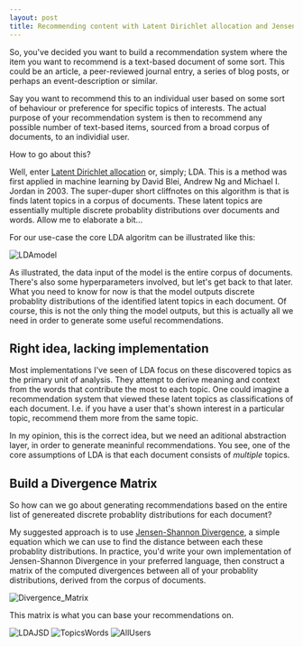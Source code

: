 ```yaml
---
layout: post
title: Recommending content with Latent Dirichlet allocation and Jensen–Shannon divergence
---
```


So, you've decided you want to build a recommendation system where the item you want to recommend is a text-based document of some sort. This could be an article, a peer-reviewed journal entry, a series of blog posts, or perhaps an event-description or similar. 

Say you want to recommend this to an individual user based on some sort of behaviour or preference for specific topics of interests. The actual purpose of your recommendation system is then to recommend any possible number of text-based items, sourced from a broad corpus of documents, to an individial user. 

How to go about this?

Well, enter [Latent Dirichlet allocation](https://en.wikipedia.org/wiki/Latent_Dirichlet_allocation) or, simply; LDA. This is a method was first applied in machine learning by David Blei, Andrew Ng and Michael I. Jordan in 2003. The super-duper short cliffnotes on this algorithm is that is finds latent topics in a corpus of documents. These latent topics are essentially multiple discrete probablity distributions over documents and words. Allow me to elaborate a bit...

For our use-case the core LDA algoritm can be illustrated like this: 

![LDAmodel](https://user-images.githubusercontent.com/40164071/117971449-3559ad80-b32a-11eb-8200-602511c3fb72.png)

As illustrated, the data input of the model is the entire corpus of documents. There's also some hyperparameters involved, but let's get back to that later. What you need to know for now is that the model outputs discrete probablity distributions of the identified latent topics in each document. Of course, this is not the only thing the model outputs, but this is actually all we need in order to generate some useful recommendations. 

## Right idea, lacking implementation
Most implementations I've seen of LDA focus on these discovered topics as the primary unit of analysis. They attempt to derive meaning and context from the words that contribute the most to each topic. One could imagine a recommendation system that viewed these latent topics as classifications of each document. I.e. if you have a user that's shown interest in a particular topic, recommend them more from the same topic.

In my opinion, this is the correct idea, but we need an aditional abstraction layer, in order to generate meaninful recommendations. You see, one of the core assumptions of LDA is that each document consists of _multiple_ topics.


## Build a Divergence Matrix
So how can we go about generating recommendations based on the entire list of genereated discrete probablity distributions for each document? 

My suggested approach is to use [Jensen-Shannon Divergence](https://en.wikipedia.org/wiki/Jensen–Shannon_divergence), a simple equation which we can use to find the distance between each these probablity distributions. In practice, you'd write your own implementation of Jensen-Shannon Divergence in your preferred language, then construct a matrix of the computed divergences between all of your probablity distributions, derived from the corpus of documents.

![Divergence_Matrix](https://user-images.githubusercontent.com/40164071/117974802-45738c00-b32e-11eb-8494-04415e68deca.png)

This matrix is what you can base your recommendations on. 



![LDAJSD](https://user-images.githubusercontent.com/40164071/117963799-1c003380-b321-11eb-90fa-fc94a33f9725.png)
![TopicsWords](https://user-images.githubusercontent.com/40164071/117963809-1e628d80-b321-11eb-8401-57b430ab6872.jpg)
![AllUsers](https://user-images.githubusercontent.com/40164071/117963820-202c5100-b321-11eb-8b47-d05d7e1fc91c.jpg)

